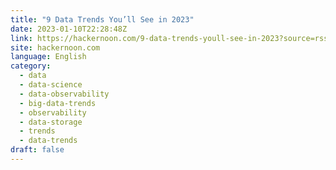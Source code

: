 ```yaml
---
title: "9 Data Trends You’ll See in 2023"
date: 2023-01-10T22:28:48Z
link: https://hackernoon.com/9-data-trends-youll-see-in-2023?source=rss&utm_medium=RSS&utm_source=news.12bit.vn
site: hackernoon.com
language: English
category:
  - data
  - data-science
  - data-observability
  - big-data-trends
  - observability
  - data-storage
  - trends
  - data-trends
draft: false
---
```

